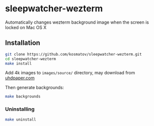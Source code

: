 sleepwatcher-wezterm
=====================

Automatically changes wezterm background image when the screen is locked on Mac OS X

## Installation

```bash
git clone https://github.com/kosmatov/sleepwatcher-wezterm.git
cd sleepwatcher-wezterm
make install
```

Add 4k images to `images/source/` directory, may download from [uhdpaper.com](https://www.uhdpaper.com)

Then generate backgrounds:

```bash
make backgrounds
```

### Uninstalling

```bash
make uninstall
```
